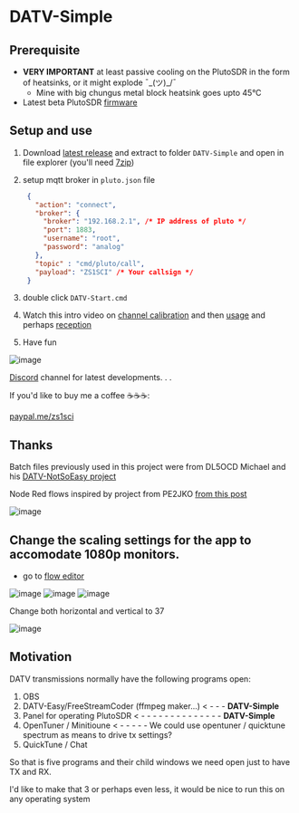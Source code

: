 # DATV-Simple

## Prerequisite 
- **VERY IMPORTANT** at least passive cooling on the PlutoSDR in the form of heatsinks, or it might explode ¯\_(ツ)_/¯
  - Mine with big chungus metal block heatsink goes upto 45°C
- Latest beta PlutoSDR [firmware](https://github.com/F5OEO/pluto-ori-ps/wiki)

## Setup and use
1. Download [latest release](https://github.com/Psynosaur/DATV-Simple/releases) and extract to folder `DATV-Simple` and open in file explorer (you'll need [7zip](https://www.7-zip.org/download.html))

2. setup mqtt broker in `pluto.json` file
   
   ```json
    {
      "action": "connect",
      "broker": {
        "broker": "192.168.2.1", /* IP address of pluto */
        "port": 1883,
        "username": "root",
        "password": "analog"
      },
      "topic" : "cmd/pluto/call",
      "payload": "ZS1SCI" /* Your callsign */
    }
   ```
3. double click `DATV-Start.cmd`

4. Watch this intro video on [channel calibration](https://youtu.be/-ZdQOVg26_0) and then [usage](https://www.youtube.com/watch?v=8q4WMCyKtKw) and perhaps [reception](https://youtu.be/lz3GO2zCf_Q)

5. Have fun

![image](https://github.com/Psynosaur/DATV-Simple/assets/26934113/24dcd240-e742-4776-a6a5-986730f174c4)

[Discord](https://discord.gg/szQKjRZvuZ) channel for latest developments. . . 

If you'd like to buy me a coffee ☕️☕️☕:

  [paypal.me/zs1sci](https://paypal.me/zs1sci?country.x=ZA&locale.x=en_US)

## Thanks 
Batch files previously used in this project were from DL5OCD Michael and his [DATV-NotSoEasy project](https://groups.io/g/plutodvb/message/257)

Node Red flows inspired by project from PE2JKO [from this post](https://www.pg540.org/wiki/index.php/RFE_for_PlutoDVB2)

![image](https://github.com/Psynosaur/DATV-Simple/assets/26934113/6718292b-fee6-44af-8273-f52b30c44cf1)


## Change the scaling settings for the app to accomodate 1080p monitors.

- go to [flow editor](http://127.0.0.1:1880/)

 ![image](https://github.com/Psynosaur/DATV-Simple/assets/26934113/10d683ec-f646-4d97-9545-08e60bdc5114)
 ![image](https://github.com/Psynosaur/DATV-Simple/assets/26934113/ffa637ad-ef4f-4cd2-84bc-50d3cb666540)
 ![image](https://github.com/Psynosaur/DATV-Simple/assets/26934113/4d631029-4853-4bc2-a96b-32aaacccc085) 
 
 Change both horizontal and vertical to 37

 ![image](https://github.com/Psynosaur/DATV-Simple/assets/26934113/8745f94d-b2a9-43a2-ad0d-7806f23afd1e)




## Motivation
DATV transmissions normally have the following programs open:
 1. OBS
 2. DATV-Easy/FreeStreamCoder (ffmpeg maker...) < - - - **DATV-Simple**
 3. Panel for operating PlutoSDR  < - - - - - - - - - - - - - - **DATV-Simple**                
 4. OpenTuner / Minitioune < - - - - - We could use opentuner / quicktune spectrum as means to drive tx settings?
 5. QuickTune / Chat

So that is five programs and their child windows we need open just to have TX and RX.

I'd like to make that 3 or perhaps even less, it would be nice to run this on any operating system



